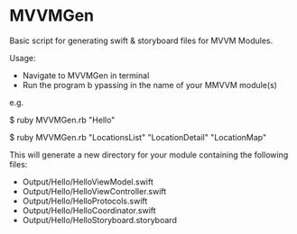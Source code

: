 # MVVMGen
Basic script for generating swift &amp; storyboard files for MVVM Modules.

Usage:

- Navigate to MVVMGen in terminal
- Run the program b ypassing in the name of your MMVVM module(s)

e.g.

$ ruby MVVMGen.rb "Hello"

$ ruby MVVMGen.rb "LocationsList" "LocationDetail" "LocationMap"


This will generate a new directory for your module containing the following files:

- Output/Hello/HelloViewModel.swift
- Output/Hello/HelloViewController.swift 
- Output/Hello/HelloProtocols.swift 
- Output/Hello/HelloCoordinator.swift
- Output/Hello/HelloStoryboard.storyboard 
